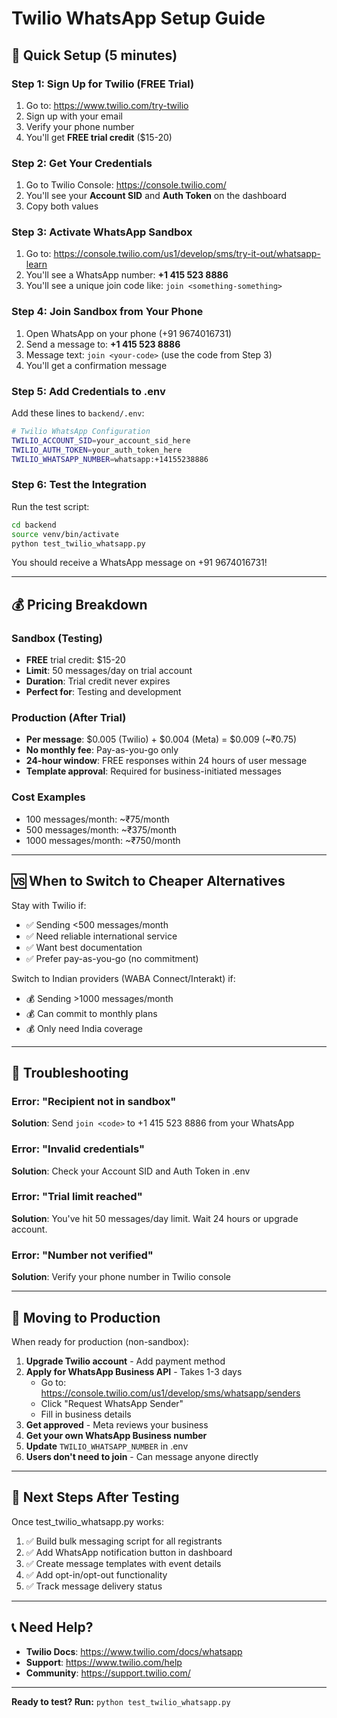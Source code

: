 # Twilio WhatsApp Setup Guide

## 🚀 Quick Setup (5 minutes)

### Step 1: Sign Up for Twilio (FREE Trial)
1. Go to: https://www.twilio.com/try-twilio
2. Sign up with your email
3. Verify your phone number
4. You'll get **FREE trial credit** ($15-20)

### Step 2: Get Your Credentials
1. Go to Twilio Console: https://console.twilio.com/
2. You'll see your **Account SID** and **Auth Token** on the dashboard
3. Copy both values

### Step 3: Activate WhatsApp Sandbox
1. Go to: https://console.twilio.com/us1/develop/sms/try-it-out/whatsapp-learn
2. You'll see a WhatsApp number: **+1 415 523 8886**
3. You'll see a unique join code like: `join <something-something>`

### Step 4: Join Sandbox from Your Phone
1. Open WhatsApp on your phone (+91 9674016731)
2. Send a message to: **+1 415 523 8886**
3. Message text: `join <your-code>` (use the code from Step 3)
4. You'll get a confirmation message

### Step 5: Add Credentials to .env
Add these lines to `backend/.env`:

```bash
# Twilio WhatsApp Configuration
TWILIO_ACCOUNT_SID=your_account_sid_here
TWILIO_AUTH_TOKEN=your_auth_token_here
TWILIO_WHATSAPP_NUMBER=whatsapp:+14155238886
```

### Step 6: Test the Integration
Run the test script:

```bash
cd backend
source venv/bin/activate
python test_twilio_whatsapp.py
```

You should receive a WhatsApp message on +91 9674016731!

---

## 💰 Pricing Breakdown

### Sandbox (Testing)
- **FREE** trial credit: $15-20
- **Limit**: 50 messages/day on trial account
- **Duration**: Trial credit never expires
- **Perfect for**: Testing and development

### Production (After Trial)
- **Per message**: $0.005 (Twilio) + $0.004 (Meta) = $0.009 (~₹0.75)
- **No monthly fee**: Pay-as-you-go only
- **24-hour window**: FREE responses within 24 hours of user message
- **Template approval**: Required for business-initiated messages

### Cost Examples
- 100 messages/month: ~₹75/month
- 500 messages/month: ~₹375/month
- 1000 messages/month: ~₹750/month

---

## 🆚 When to Switch to Cheaper Alternatives

Stay with Twilio if:
- ✅ Sending <500 messages/month
- ✅ Need reliable international service
- ✅ Want best documentation
- ✅ Prefer pay-as-you-go (no commitment)

Switch to Indian providers (WABA Connect/Interakt) if:
- 💰 Sending >1000 messages/month
- 💰 Can commit to monthly plans
- 💰 Only need India coverage

---

## 🔧 Troubleshooting

### Error: "Recipient not in sandbox"
**Solution**: Send `join <code>` to +1 415 523 8886 from your WhatsApp

### Error: "Invalid credentials"
**Solution**: Check your Account SID and Auth Token in .env

### Error: "Trial limit reached"
**Solution**: You've hit 50 messages/day limit. Wait 24 hours or upgrade account.

### Error: "Number not verified"
**Solution**: Verify your phone number in Twilio console

---

## 📱 Moving to Production

When ready for production (non-sandbox):

1. **Upgrade Twilio account** - Add payment method
2. **Apply for WhatsApp Business API** - Takes 1-3 days
   - Go to: https://console.twilio.com/us1/develop/sms/whatsapp/senders
   - Click "Request WhatsApp Sender"
   - Fill in business details
3. **Get approved** - Meta reviews your business
4. **Get your own WhatsApp Business number**
5. **Update** `TWILIO_WHATSAPP_NUMBER` in .env
6. **Users don't need to join** - Can message anyone directly

---

## 🎯 Next Steps After Testing

Once test_twilio_whatsapp.py works:

1. ✅ Build bulk messaging script for all registrants
2. ✅ Add WhatsApp notification button in dashboard
3. ✅ Create message templates with event details
4. ✅ Add opt-in/opt-out functionality
5. ✅ Track message delivery status

---

## 📞 Need Help?

- **Twilio Docs**: https://www.twilio.com/docs/whatsapp
- **Support**: https://www.twilio.com/help
- **Community**: https://support.twilio.com/

---

**Ready to test? Run:** `python test_twilio_whatsapp.py`
